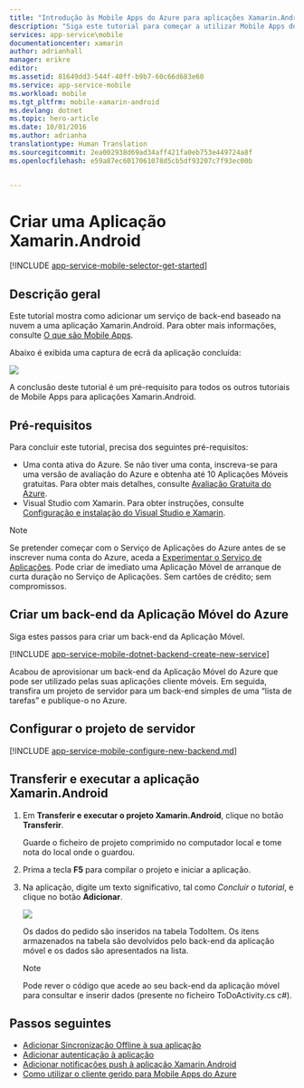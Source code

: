 ```yaml
---
title: "Introdução às Mobile Apps do Azure para aplicações Xamarin.Android"
description: "Siga este tutorial para começar a utilizar Mobile Apps do Azure para desenvolvimento do Xamarin.Android"
services: app-service\mobile
documentationcenter: xamarin
author: adrianhall
manager: erikre
editor: 
ms.assetid: 81649dd3-544f-40ff-b9b7-60c66d683e60
ms.service: app-service-mobile
ms.workload: mobile
ms.tgt_pltfrm: mobile-xamarin-android
ms.devlang: dotnet
ms.topic: hero-article
ms.date: 10/01/2016
ms.author: adrianha
translationtype: Human Translation
ms.sourcegitcommit: 2ea002938d69ad34aff421fa0eb753e449724a8f
ms.openlocfilehash: e59a87ec6017061078d5cb5df93207c7f93ec00b


---
```

# <a name="create-a-xamarinandroid-app"></a>Criar uma Aplicação Xamarin.Android
[!INCLUDE [app-service-mobile-selector-get-started](../../includes/app-service-mobile-selector-get-started.md)]

## <a name="overview"></a>Descrição geral
Este tutorial mostra como adicionar um serviço de back-end baseado na nuvem a uma aplicação Xamarin.Android. Para obter mais informações, consulte [O que são Mobile Apps](app-service-mobile-value-prop.md).

Abaixo é exibida uma captura de ecrã da aplicação concluída:

![][0]

A conclusão deste tutorial é um pré-requisito para todos os outros tutoriais de Mobile Apps para aplicações Xamarin.Android.

## <a name="prerequisites"></a>Pré-requisitos
Para concluir este tutorial, precisa dos seguintes pré-requisitos:

* Uma conta ativa do Azure. Se não tiver uma conta, inscreva-se para uma versão de avaliação do Azure e obtenha até 10 Aplicações Móveis gratuitas. Para obter mais detalhes, consulte [Avaliação Gratuita do Azure](https://azure.microsoft.com/pricing/free-trial/).
* Visual Studio com Xamarin. Para obter instruções, consulte [Configuração e instalação do Visual Studio e Xamarin](https://msdn.microsoft.com/library/mt613162.aspx).

> [!NOTE]
> Se pretender começar com o Serviço de Aplicações do Azure antes de se inscrever numa conta do Azure, aceda a [Experimentar o Serviço de Aplicações](https://tryappservice.azure.com/?appServiceName=mobile).  Pode criar de imediato uma Aplicação Móvel de arranque de curta duração no Serviço de Aplicações. Sem cartões de crédito; sem compromissos.
> 
> 

## <a name="create-an-azure-mobile-app-backend"></a>Criar um back-end da Aplicação Móvel do Azure
Siga estes passos para criar um back-end da Aplicação Móvel.

[!INCLUDE [app-service-mobile-dotnet-backend-create-new-service](../../includes/app-service-mobile-dotnet-backend-create-new-service.md)]

Acabou de aprovisionar um back-end da Aplicação Móvel do Azure que pode ser utilizado pelas suas aplicações cliente móveis. Em seguida, transfira um projeto de servidor para um back-end simples de uma “lista de tarefas” e publique-o no Azure.

## <a name="configure-the-server-project"></a>Configurar o projeto de servidor
[!INCLUDE [app-service-mobile-configure-new-backend.md](../../includes/app-service-mobile-configure-new-backend.md)]

## <a name="download-and-run-the-xamarinandroid-app"></a>Transferir e executar a aplicação Xamarin.Android
1. Em **Transferir e executar o projeto Xamarin.Android**, clique no botão **Transferir**.
   
      Guarde o ficheiro de projeto comprimido no computador local e tome nota do local onde o guardou.
2. Prima a tecla **F5** para compilar o projeto e iniciar a aplicação.
3. Na aplicação, digite um texto significativo, tal como *Concluir o tutorial*, e clique no botão **Adicionar**.
   
    ![][10]
   
    Os dados do pedido são inseridos na tabela TodoItem. Os itens armazenados na tabela são devolvidos pelo back-end da aplicação móvel e os dados são apresentados na lista.
   
   > [!NOTE]
   > Pode rever o código que acede ao seu back-end da aplicação móvel para consultar e inserir dados (presente no ficheiro ToDoActivity.cs c#).
   > 
   > 

## <a name="next-steps"></a>Passos seguintes
* [Adicionar Sincronização Offline à sua aplicação](app-service-mobile-xamarin-android-get-started-offline-data.md)
* [Adicionar autenticação à aplicação ](app-service-mobile-xamarin-android-get-started-users.md)
* [Adicionar notificações push à aplicação Xamarin.Android](app-service-mobile-xamarin-android-get-started-push.md)
* [Como utilizar o cliente gerido para Mobile Apps do Azure](app-service-mobile-dotnet-how-to-use-client-library.md)

<!-- Images. -->
[0]: ./media/app-service-mobile-xamarin-android-get-started/mobile-quickstart-completed-android.png
[6]: ./media/app-service-mobile-xamarin-android-get-started/mobile-portal-quickstart-xamarin.png
[8]: ./media/app-service-mobile-xamarin-android-get-started/mobile-xamarin-project-android-vs.png
[9]: ./media/app-service-mobile-xamarin-android-get-started/mobile-xamarin-project-android-xs.png
[10]: ./media/app-service-mobile-xamarin-android-get-started/mobile-quickstart-startup-android.png

<!-- URLs. -->
[Portal do Azure]: https://azure.portal.com/
[Visual Studio]: https://go.microsoft.com/fwLink/p/?LinkID=534203



<!--HONumber=Nov16_HO2-->



